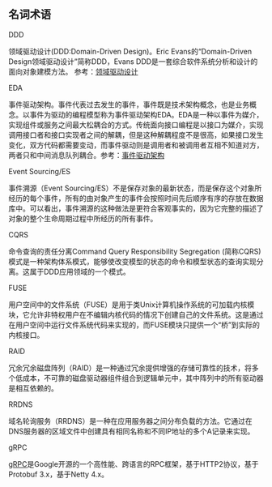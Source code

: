 ## 名词术语

DDD

领域驱动设计(DDD:Domain-Driven Design)。Eric Evans的“Domain-Driven Design领域驱动设计”简称DDD，Evans DDD是一套综合软件系统分析和设计的面向对象建模方法。 参考：[领域驱动设计](http://www.jdon.com/ddd.html)

EDA

事件驱动架构。事件代表过去发生的事件，事件既是技术架构概念，也是业务概念。以事件为驱动的编程模型称为事件驱动架构EDA。EDA是一种以事件为媒介，实现组件或服务之间最大松耦合的方式。传统面向接口编程是以接口为媒介，实现调用接口者和接口实现者之间的解耦，但是这种解耦程度不是很高，如果接口发生变化，双方代码都需要变动，而事件驱动则是调用者和被调用者互相不知道对方，两者只和中间消息队列耦合。参考：[事件驱动架构](http://www.jdon.com/eda.html)

Event Sourcing/ES

事件溯源（Event Sourcing/ES）不是保存对象的最新状态，而是保存这个对象所经历的每个事件，所有的由对象产生的事件会按照时间先后顺序有序的存放在数据库中。可以看出，事件溯源的这种做法是更符合客观事实的，因为它完整的描述了对象的整个生命周期过程中所经历的所有事件。

CQRS

命令查询的责任分离Command Query Responsibility Segregation (简称CQRS)模式是一种架构体系模式，能够使改变模型的状态的命令和模型状态的查询实现分离。这属于DDD应用领域的一个模式。

FUSE

用户空间中的文件系统（FUSE）是用于类Unix计算机操作系统的可加载内核模块，它允许非特权用户在不编辑内核代码的情况下创建自己的文件系统。这是通过在用户空间中运行文件系统代码来实现的，而FUSE模块只提供一个“桥”到实际的内核接口。

RAID

冗余冗余磁盘阵列（RAID）是一种通过冗余提供增强的存储可靠性的技术，将多个低成本，不可靠的磁盘驱动器组件组合到逻辑单元中，其中阵列中的所有驱动器是相互依赖的。

RRDNS

域名轮询服务（RRDNS）是一种在应用服务器之间分布负载的方法。它通过在DNS服务器的区域文件中创建具有相同名称和不同IP地址的多个A记录来实现。

gRPC

[gRPC](https://github.com/grpc)是Google开源的一个高性能、跨语言的RPC框架，基于HTTP2协议，基于Protobuf 3.x，基于Netty 4.x。
